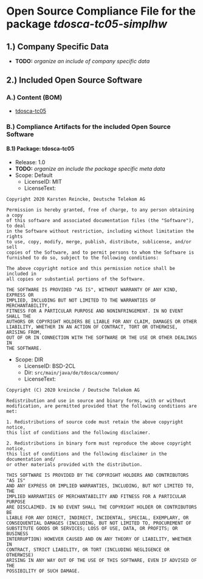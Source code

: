 # Open Source Compliance File for the package ***tdosca-tc05-simplhw***

<!-- todo: take over the global editor data -->

## 1.) Company Specific Data

- **TODO:** *organize an include of company specific data*

## 2.) Included Open Source Software  

### A.) Content (BOM)

- [tdosca-tc05](#TDOSCA-TC05)

### B.) Compliance Artifacts for the included Open Source Software

<a name="TDOSCA-TC05"> </a>
#### B.1) Package: tdosca-tc05

- Release: 1.0
- **TODO:** *organize an include the package specific meta data*
- Scope: Default
  - LicenseID: MIT
  - LicenseText:

```
Copyright 2020 Karsten Reincke, Deutsche Telekom AG

Permission is hereby granted, free of charge, to any person obtaining a copy
of this software and associated documentation files (the "Software"), to deal
in the Software without restriction, including without limitation the rights
to use, copy, modify, merge, publish, distribute, sublicense, and/or sell
copies of the Software, and to permit persons to whom the Software is
furnished to do so, subject to the following conditions:

The above copyright notice and this permission notice shall be included in
all copies or substantial portions of the Software.

THE SOFTWARE IS PROVIDED "AS IS", WITHOUT WARRANTY OF ANY KIND, EXPRESS OR
IMPLIED, INCLUDING BUT NOT LIMITED TO THE WARRANTIES OF MERCHANTABILITY,
FITNESS FOR A PARTICULAR PURPOSE AND NONINFRINGEMENT. IN NO EVENT SHALL THE
AUTHORS OR COPYRIGHT HOLDERS BE LIABLE FOR ANY CLAIM, DAMAGES OR OTHER
LIABILITY, WHETHER IN AN ACTION OF CONTRACT, TORT OR OTHERWISE, ARISING FROM,
OUT OF OR IN CONNECTION WITH THE SOFTWARE OR THE USE OR OTHER DEALINGS IN
THE SOFTWARE.
```
<!-- deviantly licensed directories -->
- Scope: DIR
  - LicenseID: BSD-2CL
  - Dir: `src/main/java/de/tdosca/common/`
  - LicenseText:

```
Copyright (C) 2020 kreincke / Deutsche Telekom AG

Redistribution and use in source and binary forms, with or without
modification, are permitted provided that the following conditions are met:

1. Redistributions of source code must retain the above copyright notice,
this list of conditions and the following disclaimer.

2. Redistributions in binary form must reproduce the above copyright notice,
this list of conditions and the following disclaimer in the documentation and/
or other materials provided with the distribution.

THIS SOFTWARE IS PROVIDED BY THE COPYRIGHT HOLDERS AND CONTRIBUTORS "AS IS"
AND ANY EXPRESS OR IMPLIED WARRANTIES, INCLUDING, BUT NOT LIMITED TO, THE
IMPLIED WARRANTIES OF MERCHANTABILITY AND FITNESS FOR A PARTICULAR PURPOSE
ARE DISCLAIMED. IN NO EVENT SHALL THE COPYRIGHT HOLDER OR CONTRIBUTORS BE
LIABLE FOR ANY DIRECT, INDIRECT, INCIDENTAL, SPECIAL, EXEMPLARY, OR
CONSEQUENTIAL DAMAGES (INCLUDING, BUT NOT LIMITED TO, PROCUREMENT OF
SUBSTITUTE GOODS OR SERVICES; LOSS OF USE, DATA, OR PROFITS; OR BUSINESS
INTERRUPTION) HOWEVER CAUSED AND ON ANY THEORY OF LIABILITY, WHETHER IN
CONTRACT, STRICT LIABILITY, OR TORT (INCLUDING NEGLIGENCE OR OTHERWISE)
ARISING IN ANY WAY OUT OF THE USE OF THIS SOFTWARE, EVEN IF ADVISED OF THE
POSSIBILITY OF SUCH DAMAGE.
```

